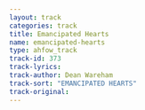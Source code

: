 ```yaml
---
layout: track
categories: track
title: Emancipated Hearts
name: emancipated-hearts
type: ahfow_track
track-id: 373
track-lyrics: 
track-author: Dean Wareham
track-sort: "EMANCIPATED HEARTS"
track-original: 
---
```

